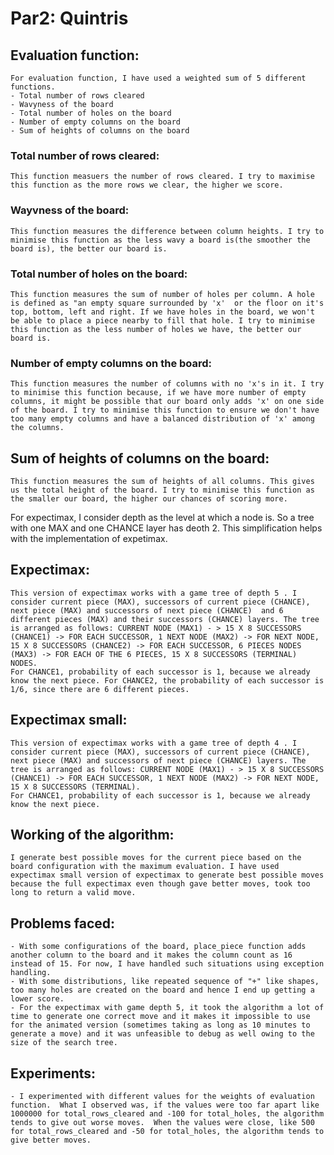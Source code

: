 # Par2: Quintris

## Evaluation function: 
    For evaluation function, I have used a weighted sum of 5 different functions. 
    - Total number of rows cleared
    - Wavyness of the board
    - Total number of holes on the board
    - Number of empty columns on the board
    - Sum of heights of columns on the board

### Total number of rows cleared: 
    This function measuers the number of rows cleared. I try to maximise this function as the more rows we clear, the higher we score.

### Wayvness of the board:
    This function measures the difference between column heights. I try to minimise this function as the less wavy a board is(the smoother the board is), the better our board is.

### Total number of holes on the board:
    This function measures the sum of number of holes per column. A hole is defined as "an empty square surrounded by 'x'  or the floor on it's top, bottom, left and right. If we have holes in the board, we won't be able to place a piece nearby to fill that hole. I try to minimise this function as the less number of holes we have, the better our board is.

### Number of empty columns on the board:
    This function measures the number of columns with no 'x's in it. I try to minimise this function because, if we have more number of empty columns, it might be possible that our board only adds 'x' on one side of the board. I try to minimise this function to ensure we don't have too many empty columns and have a balanced distribution of 'x' among the columns.

## Sum of heights of columns on the board:
    This function measures the sum of heights of all columns. This gives us the total height of the board. I try to minimise this function as the smaller our board, the higher our chances of scoring more.


For expectimax, I consider depth as the level at which a node is. So a tree with one MAX and one CHANCE layer has deoth 2. This simplification helps with the implementation of expetimax.
## Expectimax:
    This version of expectimax works with a game tree of depth 5 . I consider current piece (MAX), successors of current piece (CHANCE), next piece (MAX) and successors of next piece (CHANCE)  and 6 different pieces (MAX) and their successors (CHANCE) layers. The tree is arranged as follows: CURRENT NODE (MAX1) - > 15 X 8 SUCCESSORS (CHANCE1) -> FOR EACH SUCCESSOR, 1 NEXT NODE (MAX2) -> FOR NEXT NODE, 15 X 8 SUCCESSORS (CHANCE2) -> FOR EACH SUCCESSOR, 6 PIECES NODES (MAX3) -> FOR EACH OF THE 6 PIECES, 15 X 8 SUCCESSORS (TERMINAL) NODES.
    For CHANCE1, probability of each successor is 1, because we already know the next piece. For CHANCE2, the probability of each successor is 1/6, since there are 6 different pieces.

## Expectimax small: 
    This version of expectimax works with a game tree of depth 4 . I consider current piece (MAX), successors of current piece (CHANCE), next piece (MAX) and successors of next piece (CHANCE) layers. The tree is arranged as follows: CURRENT NODE (MAX1) - > 15 X 8 SUCCESSORS (CHANCE1) -> FOR EACH SUCCESSOR, 1 NEXT NODE (MAX2) -> FOR NEXT NODE, 15 X 8 SUCCESSORS (TERMINAL).
    For CHANCE1, probability of each successor is 1, because we already know the next piece. 

## Working of the algorithm:
    I generate best possible moves for the current piece based on the board configuration with the maximum evaluation. I have used expectimax small version of expectimax to generate best possible moves because the full expectimax even though gave better moves, took too long to return a valid move. 

## Problems faced:
    - With some configurations of the board, place_piece function adds another column to the board and it makes the column count as 16 instead of 15. For now, I have handled such situations using exception handling. 
    - With some distributions, like repeated sequence of "+" like shapes, too many holes are created on the board and hence I end up getting a lower score.
    - For the expectimax with game depth 5, it took the algorithm a lot of time to generate one correct move and it makes it impossible to use for the animated version (sometimes taking as long as 10 minutes to generate a move) and it was unfeasible to debug as well owing to the size of the search tree.

## Experiments: 
    - I experimented with different values for the weights of evaluation function.  What I observed was, if the values were too far apart like 1000000 for total_rows_cleared and -100 for total_holes, the algorithm tends to give out worse moves.  When the values were close, like 500 for total_rows_cleared and -50 for total_holes, the algorithm tends to give better moves. 
